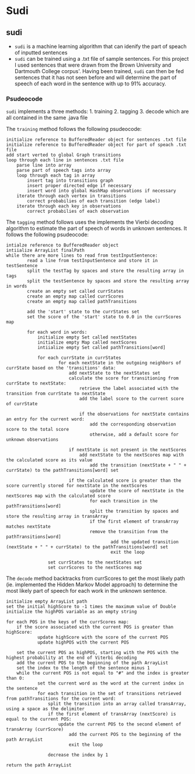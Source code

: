# Sudi

## sudi

* `sudi` is a machine learning algorithm that can idenify the part of speach of inputted sentences
* `sudi` can be trained using a .txt file of sample sentences. For this project I used sentences that were drawn from the Brown University and Dartmouth College corpus'. Having been trained, `sudi` can then be fed sentences that it has not seen before and will determine the part of speech of each word in the sentence with up to 91% accuracy. 

### Psudeocode

`sudi` implements a three methods: 1. training 2. tagging 3. decode which are all contained in the same .java file

The `training` method follows the following psudeocode: 
```
initialize reference to BufferedReader object for sentences .txt file
initialize reference to BufferedReader object for part of speach .txt file
add start verted to global Graph transitions
loop through each line in sentences .txt file
	parse line into array
	parse part of speech tags into array
	loop through each tag in array
		insert tag into transitions graph
		insert proper directed edge if necessary
		insert word into global HashMap observations if necessary
	iterate through each vertex in transitions
		correct probabilies of each transition (edge label)
	iterate through each key in observations
		correct probabilies of each observation

```

The `tagging` method follows uses the implements the Vierbi decoding algorithm to estimate the part of speech of words in unknown sentences. It follows the following psudeocode: 
```
intialze reference to BufferedReader object 
intiialize ArrayList finalPath
while there are more lines to read from testInputSentence:
    	read a line from testInputSentence and store it in testSentence
    	split the testTag by spaces and store the resulting array in tags
    	split the testSentence by spaces and store the resulting array in words
    	create an empty set called currStates
    	create an empty map called currScores
    	create an empty map called pathTransitions

    	add the 'start' state to the currStates set
    	set the score of the 'start' state to 0.0 in the currScores map

    	for each word in words:
        	initialize empty Set called nextStates
        	initialize empty Map called nextScores
        	intiialize empty Set called pathTransitions[word]

        	for each currState in currStates
            		for each nextState in the outgoing neighbors of currState based on the 'transitions' data:
                		add nextState to the nextStates set
                		calculate the score for transitioning from currState to nextState:
                    		retrieve the label associated with the transition from currState to nextState
                    		add the label score to the current score of currState

                    		if the observations for nextState contains an entry for the current word:
                        		add the corresponding observation score to the total score
                    			otherwise, add a default score for unknown observations

               			if nextState is not present in the nextScores
                   			add nextState to the nextScores map with the calculated score as its value
                    			add the transition (nextState + " " + currState) to the pathTransitions[word] set

                		if the calculated score is greater than the score currently stored for nextState in the nextScores
                    			update the score of nextState in the nextScores map with the calculated score
                    			for each transition in the pathTransitions[word]
                       			split the transition by spaces and store the resulting array in transArray
                       			if the first element of transArray matches nextState
                           		remove the transition from the pathTransitions[word]
                            			add the updated transition (nextState + " " + currState) to the pathTransitions[word] set
                            			exit the loop

        		set currStates to the nextStates set
        		set currScores to the nextScores map
```

The `decode` method backtracks from currScores to get the most likely path (ie. implemented the Hidden Markov Model approach) to determine the most likely part of speech for each work in the unknown sentence. 

```
initialize empty ArrayList path
set the initial highScore to -1 times the maximum value of Double
initialize the highPOS variable as an empty string

for each POS in the keys of the currScores map:
   	if the score associated with the current POS is greater than highScore:
        	update highScore with the score of the current POS
        	update highPOS with the current POS

	set the current POS as highPOS, starting with the POS with the highest probability at the end of Viterbi decoding
	add the current POS to the beginning of the path ArrayList
	set the index to the length of the sentence minus 1
	while the current POS is not equal to "#" and the index is greater than 0:
    		set the current word as the word at the current index in the sentence
    		for each transition in the set of transitions retrieved from pathTransitions for the current word:
        		split the transition into an array called transArray, using a space as the delimiter
        		if the first element of transArray (nextScore) is equal to the current POS:
           			update the current POS to the second element of transArray (currScore)
            			add the current POS to the beginning of the path ArrayList
            			exit the loop

    			decrease the index by 1

return the path ArrayList

```


